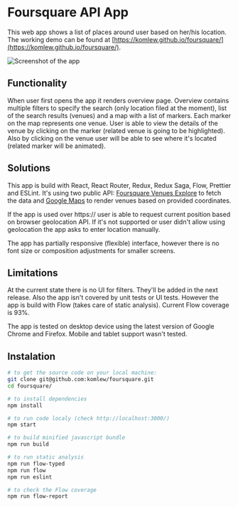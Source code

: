 # Foursquare API App
This web app shows a list of places around user based on her/his location. The working demo can be found at [https://komlew.github.io/foursquare/](https://komlew.github.io/foursquare/).

![Screenshot of the app](https://komlew.github.io/foursquare/screenshot.png)

## Functionality

When user first opens the app it renders overview page. Overview contains multiple filters to specify the search (only location filed at the moment), list of the search results (venues) and a map with a list of markers. Each marker on the map represents one venue. User is able to view the details of the venue by clicking on the marker (related venue is going to be highlighted). Also by clicking on the venue user will be able to see where it's located (related marker will be animated).

## Solutions

This app is build with React, React Router, Redux, Redux Saga, Flow, Prettier and ESLint. It's using two public API: [Foursquare Venues Explore](https://developer.foursquare.com/docs/api/venues/explore) to fetch the data and [Google Maps](https://developers.google.com/maps/documentation/javascript/) to render venues based on provided coordinates.

If the app is used over https:// user is able to request current position based on browser geolocation API. If it's not supported or user didn't allow using geolocation the app asks to enter location manually.

The app has partially responsive (flexible) interface, however there is no font size or composition adjustments for smaller screens.

## Limitations

At the current state there is no UI for filters. They'll be added in the next release. Also the app isn't covered by unit tests or UI tests. However the app is build with Flow (takes care of static analysis). Current Flow coverage is 93%.

The app is tested on desktop device using the latest version of Google Chrome and Firefox. Mobile and tablet support wasn't tested.

## Instalation

```bash
# to get the source code on your local machine:
git clone git@github.com:komlew/foursquare.git
cd foursquare/

# to install dependencies
npm install

# to run code localy (check http://localhost:3000/)
npm start

# to build minified javascript bundle
npm run build

# to run static analysis
npm run flow-typed
npm run flow
npm run eslint

# to check the Flow coverage
npm run flow-report
```